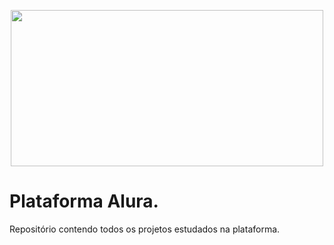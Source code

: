 <p align="center">
<img width= "500" height="250"
src="https://user-images.githubusercontent.com/11274857/233819612-c62610e6-9e7b-4a33-b9fa-fb41156c230a.png" />
</p>




# Plataforma Alura.

Repositório contendo todos os projetos estudados na plataforma.
